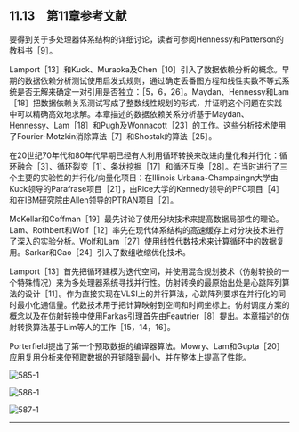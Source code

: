 ## 11.13　第11章参考文献

要得到关于多处理器体系结构的详细讨论，读者可参阅Hennessy和Patterson的教科书［9］。

Lamport［13］和Kuck、Muraoka及Chen［10］引入了数据依赖分析的概念。早期的数据依赖分析测试使用启发式规则，通过确定丢番图方程和线性实数不等式系统是否无解来确定一对引用是否独立：［5，6，26］。Maydan、Hennessy和Lam［18］把数据依赖关系测试写成了整数线性规划的形式，并证明这个问题在实践中可以精确高效地求解。本章描述的数据依赖关系分析基于Maydan、Hennessy、Lam［18］和Pugh及Wonnacott［23］的工作。这些分析技术使用了Fourier-Motzkin消除算法［7］和Shostak的算法［25］。

在20世纪70年代和80年代早期已经有人利用循环转换来改进向量化和并行化：循环融合［3］、循环裂变［1］、条状挖掘［17］和循环互换［28］。在当时进行了三个主要的实验性的并行化/向量化项目：在Illinois Urbana-Champaingn大学由Kuck领导的Parafrase项目［21］，由Rice大学的Kennedy领导的PFC项目［4］和在IBM研究院由Allen领导的PTRAN项目［2］。

McKellar和Coffman［19］最先讨论了使用分块技术来提高数据局部性的理论。Lam、Rothbert和Wolf［12］率先在现代体系结构的高速缓存上对分块技术进行了深入的实验分析。Wolf和Lam［27］使用线性代数技术来计算循环中的数据复用。Sarkar和Gao［24］引入了数组收缩优化技术。

Lamport［13］首先把循环建模为迭代空间，并使用混合规划技术（仿射转换的一个特殊情况）来为多处理器系统寻找并行性。仿射转换的最原始出处是心跳阵列算法的设计［11］。作为直接实现在VLSI上的并行算法，心跳阵列要求在并行化的同时最小化通信量。代数技术用于把计算映射到空间和时间坐标上。仿射调度方案的概念以及在仿射转换中使用Farkas引理首先由Feautrier［8］提出。本章描述的仿射转换算法基于Lim等人的工作［15，14，16］。

Porterfield提出了第一个预取数据的编译器算法。Mowry、Lam和Gupta［20］应用复用分析来使预取数据的开销降到最小，并在整体上提高了性能。

![585-1](../Images/image05049.jpeg)

![586-1](../Images/image05050.jpeg)

![587-1](../Images/image05051.jpeg)

---

[^1]: 你可以复习一下7.4节中对高速缓存和高速缓存线的讨论。

[^2]: 在本章中的程序中，我们通常将使用C语言的语法，但是为了使得多维数组访问（这是本章大部分内容的中心问题）的代码更加易于理解，我们将使用Fortran风格的数组访问，也就是说，使用Z［i,j］而不是Z［i］［j］。

[^3]: 这里有一个微妙之处。根据加法的交换率，不管我们按照什么顺序执行加法，我们依然得到相同的结果。但是，这种情况是很特别的。一般来说，让编译器来决定在一个写运算之前的一系列算术运算步骤完成哪些计算过于复杂。我们也不能依赖于会有任何代数规则来帮助我们安全地重新排列这些步骤。

[^4]: 在这里可以观察到一件很有意思的事情。虽然这个例子有一个解，但如果我们把第三个分量i+j改成i+j+1，解就不存在了。也就是说，在这个给定的例子中，两个访问所触及的数组元素都存在于一个二维的子空间S中。该空间可以定义为“第三个分量是前面两个分量的和”。如果我们把i+j改成i+j+1，则第二个访问所触及的元素都不在S中，因此也不存在任何复用。

[^5]: 回忆一下静态访问和动态访问之间的区别。一个静态访问是程序中某个位置上的数组引用，而一个动态访问是这个引用的一次执行。

[^6]: 请记住，我们没有利用加法的交换率和结合率。

[^7]: 即不断下移一步再右移两步所得到的点的序列。